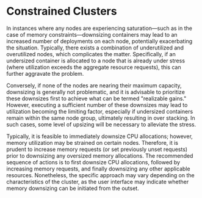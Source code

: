 # Constrained Clusters

In instances where any nodes are experiencing saturation—such as in the case of memory constraints—downsizing containers may lead to an increased number of deployments on each node, potentially exacerbating the situation. Typically, there exists a combination of underutilized and overutilized nodes, which complicates the matter. Specifically, if an undersized container is allocated to a node that is already under stress (where utilization exceeds the aggregate resource requests), this can further aggravate the problem.

Conversely, if none of the nodes are nearing their maximum capacity, downsizing is generally not problematic, and it is advisable to prioritize these downsizes first to achieve what can be termed "realizable gains." However, executing a sufficient number of these downsizes may lead to utilization becoming the limiting factor, especially if undersized containers remain within the same node group, ultimately resulting in over stacking. In such cases, some level of upsizing will be necessary to alleviate the stress.

Typically, it is feasible to immediately downsize CPU allocations; however, memory utilization may be strained on certain nodes. Therefore, it is prudent to increase memory requests (or set previously unset requests) prior to downsizing any oversized memory allocations. The recommended sequence of actions is to first downsize CPU allocations, followed by increasing memory requests, and finally downsizing any other applicable resources. Nonetheless, the specific approach may vary depending on the characteristics of the cluster, as the user interface may indicate whether memory downsizing can be initiated from the outset.
